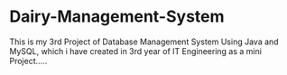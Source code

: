 # Dairy-Management-System
This is my 3rd Project of Database Management System Using Java and MySQL, which i have created in 3rd year of IT Engineering as a mini Project.....

